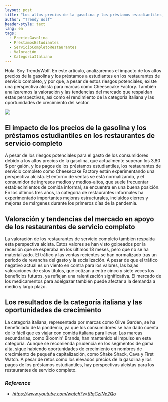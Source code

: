 ```yaml
---
layout: post
title: "Los altos precios de la gasolina y los préstamos estudiantiles, riesgos potenciales para los restaurantes de servicio completo, pero perspectivas alcistas para Cheesecake Factory"
author: "Trendy Wolf"
header-style: text
lang: en
tags:
  - PreciosGasolina
  - PréstamosEstudiantes
  - ServicioCompletoRestaurantes
  - Valoración
  - CategoríaItaliano
---
```


Hola. Soy TrendyWolf. En este artículo, analizaremos el impacto de los altos precios de la gasolina y los préstamos a estudiantes en los restaurantes de servicio completo, y por qué, a pesar de estos riesgos potenciales, existe una perspectiva alcista para marcas como Cheesecake Factory. También analizaremos la valoración y las tendencias del mercado que respaldan estas perspectivas, así como el rendimiento de la categoría italiana y las oportunidades de crecimiento del sector.

<img
    src="https://i.ytimg.com/vi/tRqGzINe2Qo/hqdefault.jpg"
/>


## El impacto de los precios de la gasolina y los préstamos estudiantiles en los restaurantes de servicio completo
A pesar de los riesgos potenciales para el gasto de los consumidores debido a los altos precios de la gasolina, que actualmente superan los 3,80 $ por galón, y los pagos de los préstamos estudiantiles, los restaurantes de servicio completo como Cheesecake Factory están experimentando una perspectiva alcista. El entorno de ventas se está normalizando, y el consumidor de ingresos medios y medios-altos, que suele frecuentar establecimientos de comida informal, se encuentra en una buena posición. En los últimos tres años, la categoría de restaurantes informales ha experimentado importantes mejoras estructurales, incluidos cierres y mejoras de márgenes durante los primeros días de la pandemia.

## Valoración y tendencias del mercado en apoyo de los restaurantes de servicio completo
La valoración de los restaurantes de servicio completo también respalda esta perspectiva alcista. Estos valores se han visto golpeados por la recesión que se esperaba en los últimos 18 meses, pero que no se ha materializado. El tráfico y las ventas recientes se han normalizado tras un periodo de revancha del gasto y la socialización. A pesar de que el tráfico negativo actual es un viento en contra para los valores, las bajas valoraciones de estos títulos, que cotizan a entre cinco y siete veces los beneficios futuros, ya reflejan una ralentización significativa. El mercado de los medicamentos para adelgazar también puede afectar a la demanda a medio y largo plazo.

## Los resultados de la categoría italiana y las oportunidades de crecimiento
La categoría italiana, representada por marcas como Olive Garden, se ha beneficiado de la pandemia, ya que los consumidores se han dado cuenta de lo fácil que es viajar con comida italiana para llevar. Las marcas secundarias, como Bloomin' Brands, han mantenido el impulso en esta categoría. Aunque se recomienda prudencia en los segmentos de gama alta, sigue habiendo oportunidades de crecimiento en nombres de crecimiento de pequeña capitalización, como Shake Shack, Cava y First Watch. A pesar de retos como los elevados precios de la gasolina y los pagos de los préstamos estudiantiles, hay perspectivas alcistas para los restaurantes de servicio completo.


### _Reference_
- _https://www.youtube.com/watch?v=tRqGzINe2Qo_

